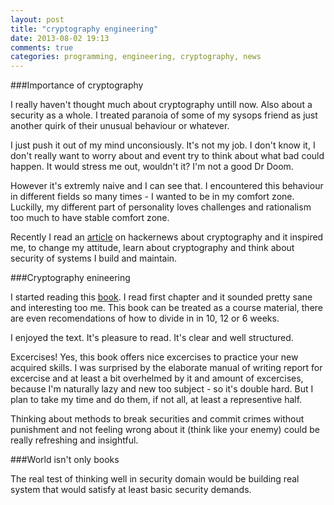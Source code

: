```yaml
---
layout: post
title: "cryptography engineering"
date: 2013-08-02 19:13
comments: true
categories: programming, engineering, cryptography, news
---
```


###Importance of cryptography

I really haven't thought much about cryptography untill now. Also about a security as a whole. I treated paranoia of some of my sysops friend as just another quirk of their unusual behaviour or whatever.

I just push it out of my mind unconsiously. It's not my job. I don't know it, I don't really want to worry about and event try to think about what bad could happen. It would stress me out, wouldn't it? I'm not a good Dr Doom.

However it's extremly naive and I can see that. I encountered this behaviour in different fields so many times - I wanted to be in my comfort zone. Luckilly, my different part of personality loves challenges and rationalism too much to have stable comfort zone.

Recently I read an [article](link) on hackernews about cryptography and it inspired me, to change my attitude, learn about cryptography and think about security of systems I build and maintain.

###Cryptography enineering

I started reading this [book](http://www.amazon.com/Cryptography-Engineering-Principles-Practical-Applications/dp/0470474246). I read first chapter and it sounded pretty sane and interesting too me. This book can be treated as a course material, there are even recomendations of how to divide in in 10, 12 or 6 weeks.

I enjoyed the text. It's pleasure to read. It's clear and well structured. 

Excercises! Yes, this book offers nice excercises to practice your new acquired skills. I was surprised by the elaborate manual of writing report for excercise and at least a bit overhelmed by it and amount of excercises, because I'm naturally lazy and new too subject - so it's double hard. But I plan to take my time and do them, if not all, at least a representive half.

Thinking about methods to break securities and commit crimes without punishment and not feeling wrong about it (think like your enemy) could be really refreshing and insightful.

###World isn't only books

The real test of thinking well in security domain would be building real system that would satisfy at least basic security demands.